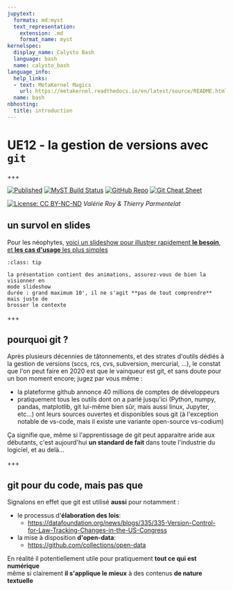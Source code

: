 ```yaml
---
jupytext:
  formats: md:myst
  text_representation:
    extension: .md
    format_name: myst
kernelspec:
  display_name: Calysto Bash
  language: bash
  name: calysto_bash
language_info:
  help_links:
  - text: MetaKernel Magics
    url: https://metakernel.readthedocs.io/en/latest/source/README.html
  name: bash
nbhosting:
  title: introduction
---
```


# UE12 - la gestion de versions avec `git`

+++

[![Published](https://img.shields.io/badge/Published-Website-green)](https://git.info-mines.paris)
[![MyST Build Status](https://img.shields.io/github/actions/workflow/status/ue12-p25/git/myst-to-pages.yml?branch=main&label=MyST%20Build%20Status)](https://github.com/ue12-p25/git/actions/workflows/myst-to-pages.yml)
[![GitHub Repo](https://img.shields.io/badge/GitHub-Repository-blue?logo=github)](https://github.com/ue12-p25/git)
[![Git Cheat Sheet](https://img.shields.io/badge/Git-Cheat%20Sheet-orange?logo=git)](https://github.github.com/training-kit/downloads/github-git-cheat-sheet.pdf)

[![License: CC BY-NC-ND](https://img.shields.io/badge/License-CC%20BY--NC--ND-lightgrey.svg)](https://creativecommons.org/licenses/by-nc-nd/4.0/) *Valérie Roy & Thierry Parmentelat*

## un survol en slides

Pour les néophytes, [voici un slideshow pour
illustrer rapidement **le besoin**, et **les cas d'usage** les plus simples](media/kn2-introduction-git.pdf)

````{admonition} pour lire le PDF
:class: tip

la présentation contient des animations, assurez-vous de bien la visionner en
mode slideshow  
durée : grand maximum 10', il ne s'agit **pas de tout comprendre** mais juste de
brosser le contexte
````

+++

## pourquoi git ?

Après plusieurs décennies de tâtonnements, et des strates d'outils dédiés à la gestion de versions (sccs, rcs, cvs, subversion, mercurial, …), le constat que l'on peut faire en 2020 est que le vainqueur est git, et sans doute pour un bon moment encore; jugez par vous même :

* la plateforme github annonce 40 millions de comptes de développeurs
* pratiquement tous les outils dont on a parlé jusqu'ici (Python, numpy, pandas, matplotlib, git lui-même bien sûr, mais aussi linux, Jupyter, etc…) ont leurs sources ouvertes et disponibles sous git (à l'exception notable de vs-code, mais il existe une variante open-source vs-codium)

Ça signifie que, même si l'apprentissage de git peut apparaitre aride aux débutants, c'est aujourd'hui **un standard de fait** dans toute l'industrie du logiciel, et au delà…

+++

## git pour du code, mais pas que

Signalons en effet que git est utilisé **aussi** pour notamment :

* le processus d'**élaboration des lois**:
  * <https://datafoundation.org/news/blogs/335/335-Version-Control-for-Law-Tracking-Changes-in-the-US-Congress>
* la mise à disposition **d'open-data**:
  * <https://github.com/collections/open-data>

En réalité il potentiellement utile pour pratiquement **tout ce qui est numérique**  
même si clairement **il s'applique le mieux** à des contenus **de nature textuelle**
